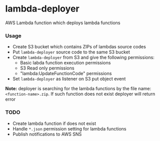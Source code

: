 # lambda-deployer
AWS Lambda function which deploys lambda functions

### Usage
- Create S3 bucket which contains ZIPs of lambdas source codes  
- Put `lambda-deployer` source code to the same S3 bucket  
- Create `lambda-deployer` from S3 and give the following permissions:
  - Basic labda function execution permissions
  - S3 Read only permissions
  - "lambda:UpdateFunctionCode" permissions
- Set `lambda-deployer` as listener on S3 put object event

**Note:** deployer is searching for the lambda functions by the file name: `<function-name>.zip`. If such function does not exist deployer will return error

### TODO
- Create lambda function if does not exist
- Handle `*.json` permission setting for lambda functions
- Publish notifications to AWS SNS
